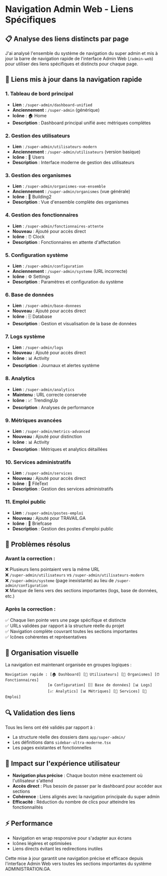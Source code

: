 # Navigation Admin Web - Liens Spécifiques

## 📋 Analyse des liens distincts par page

J'ai analysé l'ensemble du système de navigation du super admin et mis à jour la barre de navigation rapide de l'interface Admin Web (`/admin-web`) pour utiliser des liens spécifiques et distincts pour chaque page.

## 🔗 Liens mis à jour dans la navigation rapide

### **1. Tableau de bord principal**
- **Lien** : `/super-admin/dashboard-unified`
- **Anciennement** : `/super-admin` (générique)
- **Icône** : 🏠 Home
- **Description** : Dashboard principal unifié avec métriques complètes

### **2. Gestion des utilisateurs**
- **Lien** : `/super-admin/utilisateurs-modern`
- **Anciennement** : `/super-admin/utilisateurs` (version basique)
- **Icône** : 👥 Users
- **Description** : Interface moderne de gestion des utilisateurs

### **3. Gestion des organismes**
- **Lien** : `/super-admin/organismes-vue-ensemble`
- **Anciennement** : `/super-admin/organismes` (vue générale)
- **Icône** : 🏢 Building2
- **Description** : Vue d'ensemble complète des organismes

### **4. Gestion des fonctionnaires**
- **Lien** : `/super-admin/fonctionnaires-attente`
- **Nouveau** : Ajouté pour accès direct
- **Icône** : ⏰ Clock
- **Description** : Fonctionnaires en attente d'affectation

### **5. Configuration système**
- **Lien** : `/super-admin/configuration`
- **Anciennement** : `/super-admin/systeme` (URL incorrecte)
- **Icône** : ⚙️ Settings
- **Description** : Paramètres et configuration du système

### **6. Base de données**
- **Lien** : `/super-admin/base-donnees`
- **Nouveau** : Ajouté pour accès direct
- **Icône** : 🗄️ Database
- **Description** : Gestion et visualisation de la base de données

### **7. Logs système**
- **Lien** : `/super-admin/logs`
- **Nouveau** : Ajouté pour accès direct
- **Icône** : 📊 Activity
- **Description** : Journaux et alertes système

### **8. Analytics**
- **Lien** : `/super-admin/analytics`
- **Maintenu** : URL correcte conservée
- **Icône** : 📈 TrendingUp
- **Description** : Analyses de performance

### **9. Métriques avancées**
- **Lien** : `/super-admin/metrics-advanced`
- **Nouveau** : Ajouté pour distinction
- **Icône** : 📊 Activity
- **Description** : Métriques et analytics détaillées

### **10. Services administratifs**
- **Lien** : `/super-admin/services`
- **Nouveau** : Ajouté pour accès direct
- **Icône** : 📄 FileText
- **Description** : Gestion des services administratifs

### **11. Emploi public**
- **Lien** : `/super-admin/postes-emploi`
- **Nouveau** : Ajouté pour TRAVAIL.GA
- **Icône** : 💼 Briefcase
- **Description** : Gestion des postes d'emploi public

## 🎯 Problèmes résolus

### **Avant la correction :**
❌ Plusieurs liens pointaient vers la même URL  
❌ `/super-admin/utilisateurs` vs `/super-admin/utilisateurs-modern`  
❌ `/super-admin/systeme` (page inexistante) au lieu de `/super-admin/configuration`  
❌ Manque de liens vers des sections importantes (logs, base de données, etc.)  

### **Après la correction :**
✅ Chaque lien pointe vers une page spécifique et distincte  
✅ URLs validées par rapport à la structure réelle du projet  
✅ Navigation complète couvrant toutes les sections importantes  
✅ Icônes cohérentes et représentatives  

## 📱 Organisation visuelle

La navigation est maintenant organisée en groupes logiques :

```
Navigation rapide : [🏠 Dashboard] [👥 Utilisateurs] [🏢 Organismes] [⏰ Fonctionnaires]
                   [⚙️ Configuration] [🗄️ Base de données] [📊 Logs]
                   [📈 Analytics] [📊 Métriques] [📄 Services] [💼 Emploi]
```

## 🔍 Validation des liens

Tous les liens ont été validés par rapport à :
- La structure réelle des dossiers dans `app/super-admin/`
- Les définitions dans `sidebar-ultra-moderne.tsx`
- Les pages existantes et fonctionnelles

## 🚀 Impact sur l'expérience utilisateur

- **Navigation plus précise** : Chaque bouton mène exactement où l'utilisateur s'attend
- **Accès direct** : Plus besoin de passer par le dashboard pour accéder aux sections
- **Cohérence** : Liens alignés avec la navigation principale du super admin
- **Efficacité** : Réduction du nombre de clics pour atteindre les fonctionnalités

## ⚡ Performance

- Navigation en wrap responsive pour s'adapter aux écrans
- Icônes légères et optimisées
- Liens directs évitant les redirections inutiles

Cette mise à jour garantit une navigation précise et efficace depuis l'interface Admin Web vers toutes les sections importantes du système ADMINISTRATION.GA.
